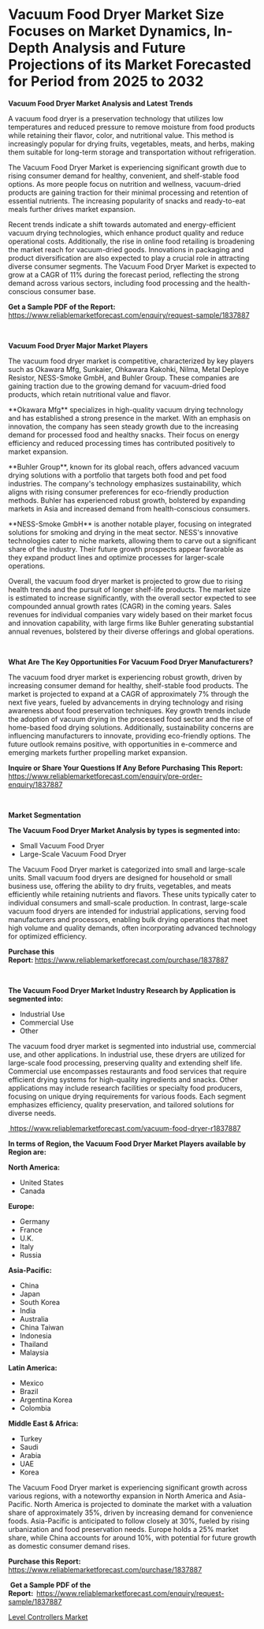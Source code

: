 <p><h1>Vacuum Food Dryer Market Size Focuses on Market Dynamics, In-Depth Analysis and Future Projections of its Market Forecasted for Period from 2025 to 2032</h1></p><p><strong>Vacuum Food Dryer Market Analysis and Latest Trends</strong></p>
<p><p>A vacuum food dryer is a preservation technology that utilizes low temperatures and reduced pressure to remove moisture from food products while retaining their flavor, color, and nutritional value. This method is increasingly popular for drying fruits, vegetables, meats, and herbs, making them suitable for long-term storage and transportation without refrigeration.</p><p>The Vacuum Food Dryer Market is experiencing significant growth due to rising consumer demand for healthy, convenient, and shelf-stable food options. As more people focus on nutrition and wellness, vacuum-dried products are gaining traction for their minimal processing and retention of essential nutrients. The increasing popularity of snacks and ready-to-eat meals further drives market expansion.</p><p>Recent trends indicate a shift towards automated and energy-efficient vacuum drying technologies, which enhance product quality and reduce operational costs. Additionally, the rise in online food retailing is broadening the market reach for vacuum-dried goods. Innovations in packaging and product diversification are also expected to play a crucial role in attracting diverse consumer segments. The Vacuum Food Dryer Market is expected to grow at a CAGR of 11% during the forecast period, reflecting the strong demand across various sectors, including food processing and the health-conscious consumer base.</p></p>
<p><strong>Get a Sample PDF of the Report:&nbsp;</strong> <a href="https://www.reliablemarketforecast.com/enquiry/request-sample/1837887?utm_campaign=1102&utm_medium=2&utm_source=Github&utm_content=ia&utm_term=18022025&utm_id=vacuum-food-dryer">https://www.reliablemarketforecast.com/enquiry/request-sample/1837887</a></p>
<p>&nbsp;</p>
<p><strong>Vacuum Food Dryer Major Market Players</strong></p>
<p><p>The vacuum food dryer market is competitive, characterized by key players such as Okawara Mfg, Sunkaier, Ohkawara Kakohki, Nilma, Metal Deploye Resistor, NESS-Smoke GmbH, and Buhler Group. These companies are gaining traction due to the growing demand for vacuum-dried food products, which retain nutritional value and flavor.</p><p>**Okawara Mfg** specializes in high-quality vacuum drying technology and has established a strong presence in the market. With an emphasis on innovation, the company has seen steady growth due to the increasing demand for processed food and healthy snacks. Their focus on energy efficiency and reduced processing times has contributed positively to market expansion.</p><p>**Buhler Group**, known for its global reach, offers advanced vacuum drying solutions with a portfolio that targets both food and pet food industries. The company's technology emphasizes sustainability, which aligns with rising consumer preferences for eco-friendly production methods. Buhler has experienced robust growth, bolstered by expanding markets in Asia and increased demand from health-conscious consumers.</p><p>**NESS-Smoke GmbH** is another notable player, focusing on integrated solutions for smoking and drying in the meat sector. NESS's innovative technologies cater to niche markets, allowing them to carve out a significant share of the industry. Their future growth prospects appear favorable as they expand product lines and optimize processes for larger-scale operations.</p><p>Overall, the vacuum food dryer market is projected to grow due to rising health trends and the pursuit of longer shelf-life products. The market size is estimated to increase significantly, with the overall sector expected to see compounded annual growth rates (CAGR) in the coming years. Sales revenues for individual companies vary widely based on their market focus and innovation capability, with large firms like Buhler generating substantial annual revenues, bolstered by their diverse offerings and global operations.</p></p>
<p>&nbsp;</p>
<p><strong>What Are The Key Opportunities For Vacuum Food Dryer Manufacturers?</strong></p>
<p><p>The vacuum food dryer market is experiencing robust growth, driven by increasing consumer demand for healthy, shelf-stable food products. The market is projected to expand at a CAGR of approximately 7% through the next five years, fueled by advancements in drying technology and rising awareness about food preservation techniques. Key growth trends include the adoption of vacuum drying in the processed food sector and the rise of home-based food drying solutions. Additionally, sustainability concerns are influencing manufacturers to innovate, providing eco-friendly options. The future outlook remains positive, with opportunities in e-commerce and emerging markets further propelling market expansion.</p></p>
<p><strong>Inquire or Share Your Questions If Any Before Purchasing This Report:</strong> <a href="https://www.reliablemarketforecast.com/enquiry/pre-order-enquiry/1837887?utm_campaign=1102&utm_medium=2&utm_source=Github&utm_content=ia&utm_term=18022025&utm_id=vacuum-food-dryer">https://www.reliablemarketforecast.com/enquiry/pre-order-enquiry/1837887</a></p>
<p>&nbsp;</p>
<p><strong>Market Segmentation</strong></p>
<p><strong>The Vacuum Food Dryer Market Analysis by types is segmented into:</strong></p>
<p><ul><li>Small Vacuum Food Dryer</li><li>Large-Scale Vacuum Food Dryer</li></ul></p>
<p><p>The Vacuum Food Dryer market is categorized into small and large-scale units. Small vacuum food dryers are designed for household or small business use, offering the ability to dry fruits, vegetables, and meats efficiently while retaining nutrients and flavors. These units typically cater to individual consumers and small-scale production. In contrast, large-scale vacuum food dryers are intended for industrial applications, serving food manufacturers and processors, enabling bulk drying operations that meet high volume and quality demands, often incorporating advanced technology for optimized efficiency.</p></p>
<p><strong>Purchase this Report:&nbsp;</strong><a href="https://www.reliablemarketforecast.com/purchase/1837887?utm_campaign=1102&utm_medium=2&utm_source=Github&utm_content=ia&utm_term=18022025&utm_id=vacuum-food-dryer">https://www.reliablemarketforecast.com/purchase/1837887</a></p>
<p>&nbsp;</p>
<p><strong>The Vacuum Food Dryer Market Industry Research by Application is segmented into:</strong></p>
<p><ul><li>Industrial Use</li><li>Commercial Use</li><li>Other</li></ul></p>
<p><p>The vacuum food dryer market is segmented into industrial use, commercial use, and other applications. In industrial use, these dryers are utilized for large-scale food processing, preserving quality and extending shelf life. Commercial use encompasses restaurants and food services that require efficient drying systems for high-quality ingredients and snacks. Other applications may include research facilities or specialty food producers, focusing on unique drying requirements for various foods. Each segment emphasizes efficiency, quality preservation, and tailored solutions for diverse needs.</p></p>
<p><a href="https://www.reliablemarketforecast.com/vacuum-food-dryer-r1837887?utm_campaign=1102&utm_medium=2&utm_source=Github&utm_content=ia&utm_term=18022025&utm_id=vacuum-food-dryer">&nbsp;https://www.reliablemarketforecast.com/vacuum-food-dryer-r1837887</a></p>
<p><strong>In terms of Region, the Vacuum Food Dryer Market Players available by Region are:</strong></p>
<p>
    <p> <strong> North America: </strong>
        <ul>
            <li>United States</li>
            <li>Canada</li>
        </ul>
        </p> 
    <p> <strong> Europe: </strong>
        <ul>
            <li>Germany</li>
            <li>France</li>
            <li>U.K.</li>
            <li>Italy</li>
            <li>Russia</li>
        </ul>
        </p> 
    <p> <strong> Asia-Pacific: </strong>
        <ul>
            <li>China</li>
            <li>Japan</li>
            <li>South Korea</li>
            <li>India</li>
            <li>Australia</li>
            <li>China Taiwan</li>
            <li>Indonesia</li>
            <li>Thailand</li>
            <li>Malaysia</li>
        </ul>
        </p> 
    <p> <strong> Latin America: </strong>
        <ul>
            <li>Mexico</li>
            <li>Brazil</li>
            <li>Argentina Korea</li>
            <li>Colombia</li>
        </ul>
        </p> 
    <p> <strong> Middle East & Africa: </strong>
        <ul>
            <li>Turkey</li>
            <li>Saudi</li>
            <li>Arabia</li>
            <li>UAE</li>
            <li>Korea</li>
        </ul>
    </p>
    </p>
<p><p>The Vacuum Food Dryer market is experiencing significant growth across various regions, with a noteworthy expansion in North America and Asia-Pacific. North America is projected to dominate the market with a valuation share of approximately 35%, driven by increasing demand for convenience foods. Asia-Pacific is anticipated to follow closely at 30%, fueled by rising urbanization and food preservation needs. Europe holds a 25% market share, while China accounts for around 10%, with potential for future growth as domestic consumer demand rises.</p></p>
<p><strong>Purchase this Report: </strong><a href="https://www.reliablemarketforecast.com/purchase/1837887?utm_campaign=1102&utm_medium=2&utm_source=Github&utm_content=ia&utm_term=18022025&utm_id=vacuum-food-dryer">https://www.reliablemarketforecast.com/purchase/1837887</a></p>
<p>&nbsp;<strong>Get a Sample PDF of the Report:&nbsp;&nbsp;</strong><a href="https://www.reliablemarketforecast.com/enquiry/request-sample/1837887?utm_campaign=1102&utm_medium=2&utm_source=Github&utm_content=ia&utm_term=18022025&utm_id=vacuum-food-dryer">https://www.reliablemarketforecast.com/enquiry/request-sample/1837887</a></p>
<p><strong></strong></p>
<p><p><a href="https://github.com/vimar16th/Market-Research-Report-List-7/blob/main/level-controllers-market.md?utm_campaign=1102&utm_medium=2&utm_source=Github&utm_content=ia&utm_term=18022025&utm_id=vacuum-food-dryer">Level Controllers Market</a></p></p>
